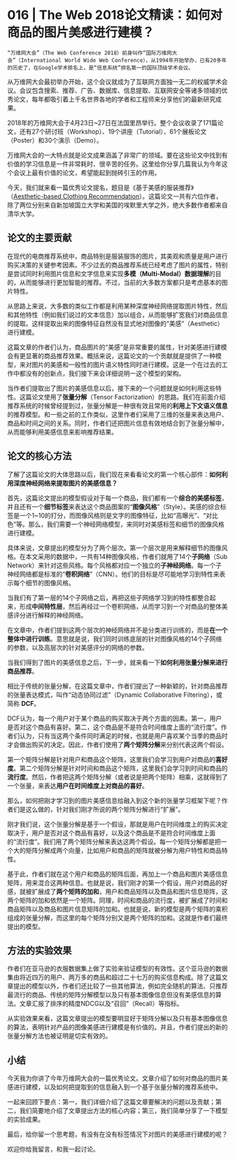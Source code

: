 # 016 | The Web 2018论文精读：如何对商品的图片美感进行建模？

    “万维网大会”（The Web Conference 2018）前身叫作“国际万维网大会”（International World Wide Web Conference），从1994年开始举办，已有20多年的历史了，在Google学术排名上，是“信息系统”排名第一的国际顶级学术会议。

从万维网大会最初举办开始，这个会议就成为了互联网方面独一无二的权威学术会议。会议包含搜索、推荐、广告、数据库、信息提取、互联网安全等诸多领域的优秀论文，每年都吸引着上千名世界各地的学者和工程师来分享他们的最新研究成果。

2018年的万维网大会于4月23日~27日在法国里昂举行。整个会议收录了171篇论文，还有27个研讨班（Workshop）、19个讲座（Tutorial）、61个展板论文（Poster）和30个演示（Demo）。

万维网大会的一大特点就是论文成果涵盖了非常广的领域。要在这些论文中找到有价值的学习信息是一件非常耗时、很辛苦的任务。这里给你分享几篇我认为今年这个会议上最有价值的论文，希望能起到抛砖引玉的作用。

今天，我们就来看一篇优秀论文提名，题目是《基于美感的服装推荐》（[Aesthetic-based Clothing Recommendation](https://www.comp.nus.edu.sg/~xiangnan/papers/www18-clothing-rec.pdf)）。这篇论文一共有六位作者，除了两位分别来自新加坡国立大学和美国的埃默里大学之外，绝大多数作者都来自清华大学。

## 论文的主要贡献

在现代的电商推荐系统中，商品特别是服装服饰的图片，其美观和质量是用户进行购买决策的关键参考因素。不少过去的商品推荐系统已经考虑了图片的属性，特别是尝试同时利用图片信息和文字信息来实现**多模（Multi-Modal）数据理解**的目的，从而能够进行更加智能的推荐。不过，当前的大多数方案都只是考虑基本的图片特性。

从思路上来说，大多数的类似工作都是利用某种深度神经网络提取图片特性，然后和其他特性（例如我们说过的文本信息）加以组合，从而能够扩宽我们对商品信息的提取。这样提取出来的图像特征自然没有显式地对图像的“美感”（Aesthetic）进行建模。

这篇文章的作者们认为，商品图片的“美感”是非常重要的属性，针对美感进行建模会有更显著的商品推荐效果。概括来说，这篇论文的一个贡献就是提供了一种模型，来对图片的美感和一般性的图片语义特性同时进行建模。这是一个在过去的工作中都没有的创新点，我们接下来会详细说明一这个模型的架构。

当作者们提取出了图片的美感信息以后，接下来的一个问题就是如何利用这些特性。这篇论文使用了**张量分解**（Tensor Factorization）的思路。我们在前面介绍推荐系统的时候曾经提到过，张量分解是一种很有效且常用的**利用上下文语义信息**的推荐模型。和一些之前的工作类似，这里作者们采用了三维的张量来表达用户、商品和时间之间的关系。同时，作者们还把图片信息有效地结合到了张量分解中，从而能够利用美感信息来影响推荐结果。

## 论文的核心方法

了解了这篇论文的大体思路以后，我们现在来看看论文的第一个核心部件：**如何利用深度神经网络来提取图片的美感信息？**

首先，这篇论文提出的模型假设对于每一个商品，我们都有一个**综合的美感标签**，并且还有一个**细节标签**来表达这个商品图案的“**图像风格**”（Style）。美感的综合标签是一个1~10的打分，而图像风格则是文字的图像特征，比如“高曝光”、“对比色”等。那么，我们需要一个神经网络模型，来同时对美感标签和细节的图像风格进行建模。

具体来说，文章提出的模型分为了两个层次。第一个层次是用来解释细节的图像风格。在本文采用的数据中，一共有14种图像风格，作者们就用了14个**子网络**（Sub Network）来针对这些风格。每个风格都对应一个独立的**子神经网络**。每一个子神经网络都是标准的“**卷积网络**”（CNN）。他们的目标是尽可能地学习到特性来表示每个细节的图像风格。

当我们有了第一层的14个子网络之后，再把这些子网络学习到的特性都整合起来，形成**中间特性层**，然后再经过一个卷积网络，从而学习到一个对商品的整体美感评分进行解释的神经网络。

在文章中，作者们提到这两个层次的神经网络并不是分类进行训练的，而是**在一个整体中进行训练**。意思就是说，我们同时训练底层的针对图像风格的14个子网络的参数，以及高层次的针对美感评分的网络的参数。

当我们得到了图片的美感信息之后，下一步，就来看一下**如何利用张量分解来进行商品推荐**。

相比于传统的张量分解，在这篇文章中，作者们提出了一种新颖的，针对商品推荐的张量表达模式，叫作“动态协同过滤”（Dynamic Collaborative Filtering），或简称 **DCF**。

DCF认为，每一个用户对于某个商品的购买取决于两个方面的因素。第一，用户是否对这个商品有喜好。第二，这个商品是不是符合时间维度上面的“流行度”。作者们认为，只有当这两个条件同时满足的时候，也就是用户喜欢某个当季的商品时才会做出购买的决定。因此，作者们使用了**两个矩阵分解**来分别代表这两个假设。

第一个矩阵分解是针对用户和商品这个矩阵，这里我们会学习到用户对商品的**喜好度**。第二个矩阵分解是针对时间和商品这个矩阵，这里我们会学习到时间和商品的**流行度**。然后，作者把这两个矩阵分解（或者说是把两个矩阵）相乘，这就得到了一个张量，来表达**用户在时间维度上对商品的喜好**。

那么，如何把刚才学习到的图片美感信息给融入到这个新的张量学习框架下呢？作者们是这么做的，针对我们刚才所说的两个矩阵分解进行“扩展”。

刚才我们说，这个张量分解是基于一个假设，那就是用户在时间维度上的购买决定取决于，用户是否对这个商品有喜好，以及这个商品是不是符合时间维度上面的“流行度”。我们用了两个矩阵分解来表达这两个假设。每一个矩阵分解都是把一个大的矩阵分解成两个向量，比如用户和商品的矩阵就被分解为用户特性和商品特性。

基于此，作者们就在这个用户和商品的矩阵后面，再加上一个商品和图片美感信息矩阵，用来混合这两种信息。也就是说，我们刚才的第一个假设，用户对商品的好感，就被扩展成了**两个矩阵的加和**，用户和商品矩阵以及商品和图片信息矩阵，这两个矩阵的加和依然是一个矩阵。同理，时间和商品的流行度，被扩展成了时间和商品矩阵以及商品和图片信息矩阵的加和。也就是说，新的模型是两个矩阵的乘积组成的张量分解，而这里的每个矩阵分别又是两个矩阵的加和。这就是作者们最终提出的模型。

## 方法的实验效果

作者们在亚马逊的衣服数据集上做了实验来验证模型的有效性。这个亚马逊的数据集由将近四万的用户、两万多的商品和超过二十七万的购买信息构成。除了这篇文章提出的模型以外，作者们还比较了一些其他算法，例如完全随机的算法、只推荐最流行的商品、传统的矩阵分解模型以及只有基本图像信息但没有美感信息的算法。文章汇报了排序的精度NDCG以及“召回”（Recall）等指标。

从实验效果来看，这篇文章提出的模型要明显好于矩阵分解以及只有基本图像信息的算法，表明针对产品的图像美感进行建模是有价值的。并且，作者们提出的新的张量分解方法也被证明是切实有效的。

## 小结

今天我为你讲了今年万维网大会的一篇优秀论文。文章介绍了如何对商品的图片美感进行建模，以及如何把提取到的信息融入到一个基于张量分解的推荐系统中。

一起来回顾下要点：第一，我们详细介绍了这篇文章要解决的问题以及贡献；第二，我们简要地介绍了文章提出方法的核心内容；第三，我们简单分享了一下模型的实验成果。

最后，给你留一个思考题，有没有在没有标签情况下对图片的美感进行建模的呢？

欢迎你给我留言，和我一起讨论。
    